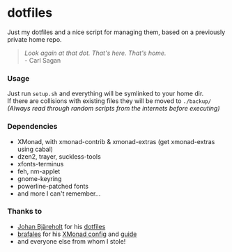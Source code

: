dotfiles
========

Just my dotfiles and a nice script for managing them, based on a previously private home repo.



> *Look again at that dot. That's here. That's home.*  
> \- Carl Sagan


### Usage
Just run `setup.sh` and everything will be symlinked to your home dir.  
If there are collisions with existing files they will be moved to `./backup/`  
*(Always read through random scripts from the internets before executing)*

### Dependencies
 - XMonad, with xmonad-contrib & xmonad-extras (get xmonad-extras using cabal)
 - dzen2, trayer, suckless-tools
 - xfonts-terminus
 - feh, nm-applet
 - gnome-keyring
 - powerline-patched fonts
 - and more I can't remember...

### Thanks to
 - [Johan Bjäreholt](https://github.com/johan-bjareholt/) for his [dotfiles](https://github.com/johan-bjareholt/linux-configs)
 - [brafales](https://github.com/brafales/) for his [XMonad config](https://github.com/brafales/xmonad-config) and [guide](http://thinkingeek.com/2011/11/21/simple-guide-configure-xmonad-dzen2-conky/)
 - and everyone else from whom I stole!
